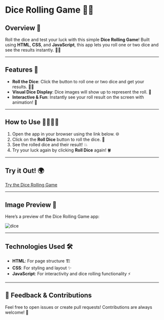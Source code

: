 # Dice Rolling Game 🎲🎲

## Overview 🌟
Roll the dice and test your luck with this simple **Dice Rolling Game**! Built using **HTML**, **CSS**, and **JavaScript**, this app lets you roll one or two dice and see the results instantly. 🚀🎉

---

## Features 🚀

- **Roll the Dice**: Click the button to roll one or two dice and get your results. 🎲🎲
- **Visual Dice Display**: Dice images will show up to represent the roll. 🎨
- **Interactive & Fun**: Instantly see your roll result on the screen with animation! 🎉

---

## How to Use 👨‍💻👩‍💻

1. Open the app in your browser using the link below. 🌐
2. Click on the **Roll Dice** button to roll the dice. 🎲
3. See the rolled dice and their result! 💥
4. Try your luck again by clicking **Roll Dice** again! 🍀

---

## Try it Out! 🌍

[Try the Dice Rolling Game](https://the-dice-roller.netlify.app)

---

## Image Preview 📸

Here’s a preview of the Dice Rolling Game app:

![dice](https://github.com/user-attachments/assets/9b49e424-865e-48bc-af39-d4a0676f0e37)

---

## Technologies Used 🛠️

- **HTML**: For page structure 🏗️
- **CSS**: For styling and layout ✨
- **JavaScript**: For interactivity and dice rolling functionality ⚡

---

## 💬 Feedback & Contributions
Feel free to open issues or create pull requests! Contributions are always welcome! 🙌

